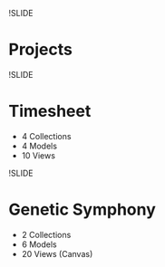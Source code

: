 !SLIDE

# Projects #

!SLIDE

# Timesheet #
* 4 Collections
* 4 Models
* 10 Views

!SLIDE 

# Genetic Symphony #
* 2 Collections
* 6 Models
* 20 Views (Canvas)

